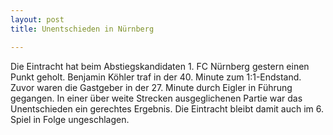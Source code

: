 ```yaml
---
layout: post
title: Unentschieden in Nürnberg

---
```


Die Eintracht hat beim Abstiegskandidaten 1. FC Nürnberg gestern einen Punkt geholt. Benjamin Köhler traf in der 40. Minute zum 1:1-Endstand. Zuvor waren die Gastgeber in der 27. Minute durch Eigler in Führung gegangen. In einer über weite Strecken ausgeglichenen Partie war das Unentschieden ein gerechtes Ergebnis. Die Eintracht bleibt damit auch im 6. Spiel in Folge ungeschlagen.



